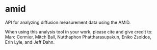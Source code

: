 # amid
API for analyzing diffusion measurement data using the AMID. 

When using this analysis tool in your work, please cite and give credit to:
Marc Cormier, Mitch Ball, Nutthaphon Phattharasupakun, Eniko Zsoldos, Erin Lyle, and Jeff Dahn. 
